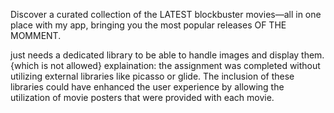 Discover a curated collection of the LATEST blockbuster movies—all in one place with my app, bringing you the most popular releases OF THE MOMMENT.

just needs a dedicated library to be able to handle images and display them.{which is not allowed}
explaination: the assignment was completed without utilizing external libraries like picasso or glide. The inclusion of these libraries could have enhanced the user experience by allowing the utilization of movie posters that were provided with each movie.
